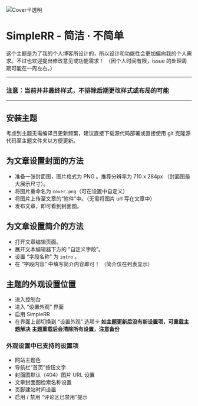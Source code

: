![Cover半透明](https://github.com/HIM049/SimpleRR/assets/67405384/8410079a-57d8-4227-a229-28cd18989233)

# SimpleRR - 简洁 · 不简单
这个主题是为了我的个人博客所设计的，所以设计和功能性会更加偏向我的个人需求。不过也欢迎提出修改意见或功能需求！
（因个人时间有限，issue 的处理周期可能在一周左右。）

---

### 注意：当前并非最终样式，不排除后期更改样式或布局的可能

---

## 安装主题
考虑到主题无需编译且更新频繁，建议直接下载源代码部署或直接使用 git 克隆源代码至主题文件夹以方便更新。

## 为文章设置封面的方法
- 准备一张封面图，图片格式为 PNG 。推荐分辨率为 710 x 284px （封面图最大展示尺寸）。
- 将图片重命名为 `cover.png`（可在设置中自定义）
- 将图片上传至文章的“附件”中。（无需将图片 url 写在文章中）
- 发布文章，即可看到封面图。

## 为文章设置简介的方法
- 打开文章编辑页面。
- 展开文本编辑器下方的 “自定义字段”。
- 设置 “字段名称” 为 `intro` 。
- 在 “字段内容” 中填写简介内容即可！
（简介仅在列表显示）

## 主题的外观设置位置
- 进入控制台
- 进入 “设置外观” 界面
- 启用 SimpleRR
- 在界面上部切换到 “设置外观” 选项卡
**如主题更新后没有新设置项，可重载主题解决**
**主题重载后会清除所有设置，注意备份**

### 外观设置中已支持的设置项
- 网站主题色
- 导航栏“首页”按钮文字
- 封面图默认（404）图片 URL 设置
- 文章封面图检索名称设置
- 页脚建站时间设置
- 启用 / 禁用 “评论区已禁用”提示
